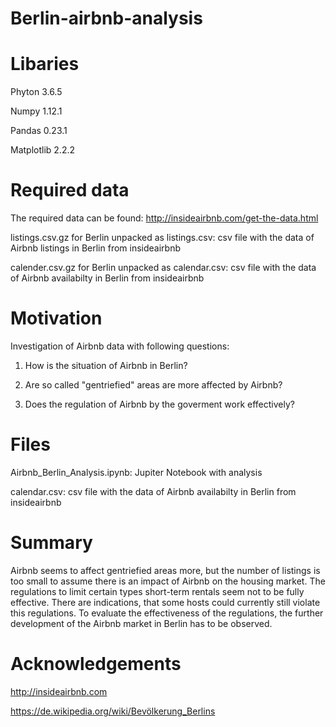 # Berlin-airbnb-analysis

# Libaries
  Phyton 3.6.5
  
  Numpy 1.12.1
  
  Pandas 0.23.1
  
  Matplotlib 2.2.2
 # Required data
 The required data can be found: http://insideairbnb.com/get-the-data.html
 
 listings.csv.gz for Berlin unpacked as listings.csv:
 csv file with the data of Airbnb listings in Berlin from insideairbnb
 
 calender.csv.gz for Berlin unpacked as calendar.csv: 
 csv file with the data of Airbnb availabilty in Berlin from insideairbnb
  
# Motivation
Investigation of Airbnb data with following questions:

1. How is the situation of Airbnb in Berlin? 

2. Are so called "gentriefied" areas are more affected by Airbnb?

3. Does the regulation of Airbnb by the goverment work effectively?

# Files
Airbnb_Berlin_Analysis.ipynb: 
Jupiter Notebook with analysis

calendar.csv:
csv file with the data of Airbnb availabilty in Berlin from insideairbnb

# Summary

Airbnb seems to affect gentriefied areas more, but the number of listings is too small to assume there is an impact of Airbnb on the housing market. The regulations to limit certain types short-term rentals seem not to be fully effective. There are indications, that some hosts could currently still violate this regulations. To evaluate the effectiveness of the regulations, the further development of the Airbnb market in Berlin has to be observed.

# Acknowledgements
http://insideairbnb.com

https://de.wikipedia.org/wiki/Bevölkerung_Berlins

